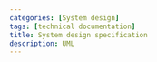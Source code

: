 ```yaml
---
categories: [System design]
tags: [technical documentation]
title: System design specification
description: UML
---
```

